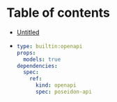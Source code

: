 # Table of contents

* [Untitled](README.md)
* ```yaml
  type: builtin:openapi
  props:
    models: true
  dependencies:
    spec:
      ref:
        kind: openapi
        spec: poseidon-api
  ```
